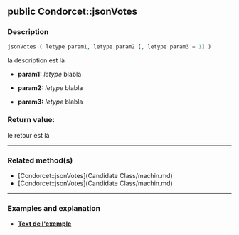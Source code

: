 ## public Condorcet::jsonVotes

### Description    

```php
jsonVotes ( letype param1, letype param2 [, letype param3 = 1] )
```

la description
est là    
- **param1:** *letype* blabla

- **param2:** *letype* blabla

- **param3:** *letype* blabla



### Return value:   

le retour
est là


---------------------------------------

### Related method(s)      

* [Condorcet::jsonVotes](Candidate Class/machin.md)    
* [Condorcet::jsonVotes](Candidate Class/machin.md)    

---------------------------------------

### Examples and explanation

* **[Text de l'exemple](link)**    
